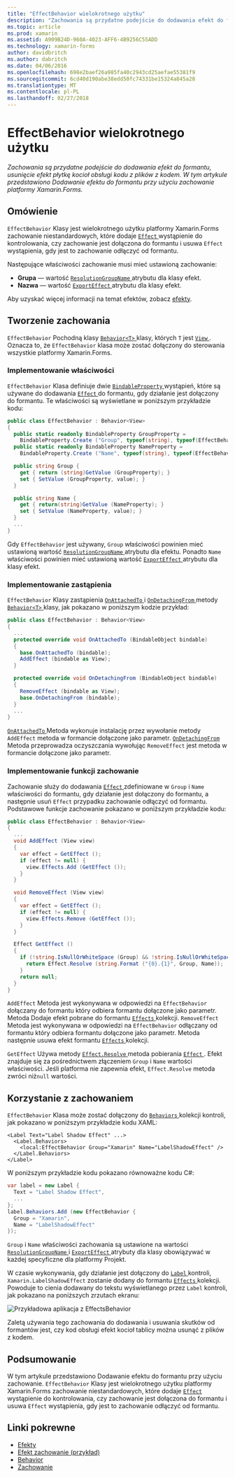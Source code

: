 ```yaml
---
title: "EffectBehavior wielokrotnego użytku"
description: "Zachowania są przydatne podejście do dodawania efekt do formantu, usunięcie efekt płytkę kocioł obsługi kodu z plików z kodem. W tym artykule przedstawiono Dodawanie efektu do formantu przy użyciu zachowanie platformy Xamarin.Forms."
ms.topic: article
ms.prod: xamarin
ms.assetid: A909B24D-960A-4023-AFF6-4B9256C55ADD
ms.technology: xamarin-forms
author: davidbritch
ms.author: dabritch
ms.date: 04/06/2016
ms.openlocfilehash: 698e2baef26a985fa40c2943cd25aefae55381f9
ms.sourcegitcommit: 6cd40d190abe38edd50fc74331be15324a845a28
ms.translationtype: MT
ms.contentlocale: pl-PL
ms.lasthandoff: 02/27/2018
---
```

# <a name="reusable-effectbehavior"></a>EffectBehavior wielokrotnego użytku

_Zachowania są przydatne podejście do dodawania efekt do formantu, usunięcie efekt płytkę kocioł obsługi kodu z plików z kodem. W tym artykule przedstawiono Dodawanie efektu do formantu przy użyciu zachowanie platformy Xamarin.Forms._

## <a name="overview"></a>Omówienie

`EffectBehavior` Klasy jest wielokrotnego użytku platformy Xamarin.Forms zachowanie niestandardowych, które dodaje [ `Effect` ](https://developer.xamarin.com/api/type/Xamarin.Forms.Effect/) wystąpienie do kontrolowania, czy zachowanie jest dołączona do formantu i usuwa `Effect` wystąpienia, gdy jest to zachowanie odłączyć od formantu.

Następujące właściwości zachowanie musi mieć ustawioną zachowanie:

- **Grupa** — wartość [ `ResolutionGroupName` ](https://developer.xamarin.com/api/type/Xamarin.Forms.ResolutionGroupNameAttribute/) atrybutu dla klasy efekt.
- **Nazwa** — wartość [ `ExportEffect` ](https://developer.xamarin.com/api/type/Xamarin.Forms.ExportEffectAttribute/) atrybutu dla klasy efekt.

Aby uzyskać więcej informacji na temat efektów, zobacz [efekty](~/xamarin-forms/app-fundamentals/effects/index.md).

## <a name="creating-the-behavior"></a>Tworzenie zachowania

`EffectBehavior` Pochodną klasy [ `Behavior<T>` ](https://developer.xamarin.com/api/type/Xamarin.Forms.Behavior%3CT%3E/) klasy, których `T` jest [ `View` ](https://developer.xamarin.com/api/type/Xamarin.Forms.View/). Oznacza to, że `EffectBehavior` klasa może zostać dołączony do sterowania wszystkie platformy Xamarin.Forms.

### <a name="implementing-bindable-properties"></a>Implementowanie właściwości

`EffectBehavior` Klasa definiuje dwie [ `BindableProperty` ](https://developer.xamarin.com/api/type/Xamarin.Forms.BindableProperty/) wystąpień, które są używane do dodawania [ `Effect` ](https://developer.xamarin.com/api/type/Xamarin.Forms.Effect/) do formantu, gdy działanie jest dołączony do formantu. Te właściwości są wyświetlane w poniższym przykładzie kodu:

```csharp
public class EffectBehavior : Behavior<View>
{
  public static readonly BindableProperty GroupProperty =
    BindableProperty.Create ("Group", typeof(string), typeof(EffectBehavior), null);
  public static readonly BindableProperty NameProperty =
    BindableProperty.Create ("Name", typeof(string), typeof(EffectBehavior), null);

  public string Group {
    get { return (string)GetValue (GroupProperty); }
    set { SetValue (GroupProperty, value); }
  }

  public string Name {
    get { return(string)GetValue (NameProperty); }
    set { SetValue (NameProperty, value); }
  }
  ...
}
```

Gdy `EffectBehavior` jest używany, `Group` właściwości powinien mieć ustawioną wartość [ `ResolutionGroupName` ](https://developer.xamarin.com/api/type/Xamarin.Forms.ResolutionGroupNameAttribute/) atrybutu dla efektu. Ponadto `Name` właściwości powinien mieć ustawioną wartość [ `ExportEffect` ](https://developer.xamarin.com/api/type/Xamarin.Forms.ExportEffectAttribute/) atrybutu dla klasy efekt.

### <a name="implementing-the-overrides"></a>Implementowanie zastąpienia

`EffectBehavior` Klasy zastąpienia [ `OnAttachedTo` ](https://developer.xamarin.com/api/member/Xamarin.Forms.Behavior%3CT%3E.OnAttachedTo/p/Xamarin.Forms.BindableObject/) i [ `OnDetachingFrom` ](https://developer.xamarin.com/api/member/Xamarin.Forms.Behavior%3CT%3E.OnDetachingFrom/p/Xamarin.Forms.BindableObject/) metody [ `Behavior<T>` ](https://developer.xamarin.com/api/type/Xamarin.Forms.Behavior%3CT%3E/) klasy, jak pokazano w poniższym kodzie przykład:

```csharp
public class EffectBehavior : Behavior<View>
{
  ...
  protected override void OnAttachedTo (BindableObject bindable)
  {
    base.OnAttachedTo (bindable);
    AddEffect (bindable as View);
  }

  protected override void OnDetachingFrom (BindableObject bindable)
  {
    RemoveEffect (bindable as View);
    base.OnDetachingFrom (bindable);
  }
  ...
}
```

[ `OnAttachedTo` ](https://developer.xamarin.com/api/member/Xamarin.Forms.Behavior%3CT%3E.OnAttachedTo/p/Xamarin.Forms.BindableObject/) Metoda wykonuje instalację przez wywołanie metody `AddEffect` metoda w formancie dołączone jako parametr. [ `OnDetachingFrom` ](https://developer.xamarin.com/api/member/Xamarin.Forms.Behavior%3CT%3E.OnDetachingFrom/p/Xamarin.Forms.BindableObject/) Metoda przeprowadza oczyszczania wywołując `RemoveEffect` jest metoda w formancie dołączone jako parametr.

### <a name="implementing-the-behavior-functionality"></a>Implementowanie funkcji zachowanie

Zachowanie służy do dodawania [ `Effect` ](https://developer.xamarin.com/api/type/Xamarin.Forms.Effect/) zdefiniowane w `Group` i `Name` właściwości do formantu, gdy działanie jest dołączony do formantu, a następnie usuń `Effect` przypadku zachowanie odłączyć od formantu. Podstawowe funkcje zachowanie pokazano w poniższym przykładzie kodu:

```csharp
public class EffectBehavior : Behavior<View>
{
  ...
  void AddEffect (View view)
  {
    var effect = GetEffect ();
    if (effect != null) {
      view.Effects.Add (GetEffect ());
    }
  }

  void RemoveEffect (View view)
  {
    var effect = GetEffect ();
    if (effect != null) {
      view.Effects.Remove (GetEffect ());
    }
  }

  Effect GetEffect ()
  {
    if (!string.IsNullOrWhiteSpace (Group) && !string.IsNullOrWhiteSpace (Name)) {
      return Effect.Resolve (string.Format ("{0}.{1}", Group, Name));
    }
    return null;
  }
}
```

`AddEffect` Metoda jest wykonywana w odpowiedzi na `EffectBehavior` dołączany do formantu który odbiera formantu dołączone jako parametr. Metoda Dodaje efekt pobrane do formantu [ `Effects` ](https://developer.xamarin.com/api/property/Xamarin.Forms.Element.Effects/) kolekcji. `RemoveEffect` Metoda jest wykonywana w odpowiedzi na `EffectBehavior` odłączany od formantu który odbiera formantu dołączone jako parametr. Metoda następnie usuwa efekt formantu [ `Effects` ](https://developer.xamarin.com/api/property/Xamarin.Forms.Element.Effects/) kolekcji.

`GetEffect` Używa metody [ `Effect.Resolve` ](https://developer.xamarin.com/api/member/Xamarin.Forms.Effect.Resolve/p/System.String/) metoda pobierania [ `Effect` ](https://developer.xamarin.com/api/type/Xamarin.Forms.Effect/). Efekt znajduje się za pośrednictwem złączeniem `Group` i `Name` wartości właściwości. Jeśli platforma nie zapewnia efekt, `Effect.Resolve` metoda zwróci niż`null` wartości.

## <a name="consuming-the-behavior"></a>Korzystanie z zachowaniem

`EffectBehavior` Klasa może zostać dołączony do [ `Behaviors` ](https://developer.xamarin.com/api/property/Xamarin.Forms.VisualElement.Behaviors/) kolekcji kontroli, jak pokazano w poniższym przykładzie kodu XAML:

```xaml
<Label Text="Label Shadow Effect" ...>
  <Label.Behaviors>
    <local:EffectBehavior Group="Xamarin" Name="LabelShadowEffect" />
  </Label.Behaviors>
</Label>
```

W poniższym przykładzie kodu pokazano równoważne kodu C#:

```csharp
var label = new Label {
  Text = "Label Shadow Effect",
  ...
};
label.Behaviors.Add (new EffectBehavior {
  Group = "Xamarin",
  Name = "LabelShadowEffect"
});
```

`Group` i `Name` właściwości zachowania są ustawione na wartości [ `ResolutionGroupName` ](https://developer.xamarin.com/api/type/Xamarin.Forms.ResolutionGroupNameAttribute/) i [ `ExportEffect` ](https://developer.xamarin.com/api/type/Xamarin.Forms.ExportEffectAttribute/) atrybuty dla klasy obowiązywać w każdej specyficzne dla platformy Projekt.

W czasie wykonywania, gdy działanie jest dołączony do [ `Label` ](https://developer.xamarin.com/api/type/Xamarin.Forms.Label/) kontroli, `Xamarin.LabelShadowEffect` zostanie dodany do formantu [ `Effects` ](https://developer.xamarin.com/api/property/Xamarin.Forms.Element.Effects/) kolekcji. Powoduje to cienia dodawany do tekstu wyświetlanego przez `Label` kontroli, jak pokazano na poniższych zrzutach ekranu:

![](effect-behavior-images/screenshots.png "Przykładowa aplikacja z EffectsBehavior")

Zaletą używania tego zachowania do dodawania i usuwania skutków od formantów jest, czy kod obsługi efekt kocioł tablicy można usunąć z plików z kodem.

## <a name="summary"></a>Podsumowanie

W tym artykule przedstawiono Dodawanie efektu do formantu przy użyciu zachowanie. `EffectBehavior` Klasy jest wielokrotnego użytku platformy Xamarin.Forms zachowanie niestandardowych, które dodaje [ `Effect` ](https://developer.xamarin.com/api/type/Xamarin.Forms.Effect/) wystąpienie do kontrolowania, czy zachowanie jest dołączona do formantu i usuwa `Effect` wystąpienia, gdy jest to zachowanie odłączyć od formantu.


## <a name="related-links"></a>Linki pokrewne

- [Efekty](~/xamarin-forms/app-fundamentals/effects/index.md)
- [Efekt zachowanie (przykład)](https://developer.xamarin.com/samples/xamarin-forms/behaviors/effectbehavior/)
- [Behavior](https://developer.xamarin.com/api/type/Xamarin.Forms.Behavior/)
- [Zachowanie<T>](https://developer.xamarin.com/api/type/Xamarin.Forms.Behavior%3CT%3E/)
